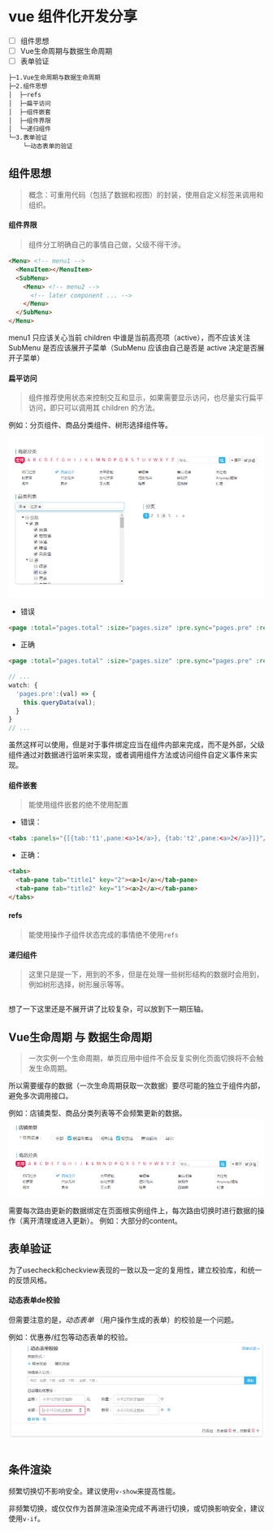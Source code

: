 # vue 组件化开发分享

- [ ] 组件思想
- [ ] Vue生命周期与数据生命周期
- [ ] 表单验证

``` bash
├─1.Vue生命周期与数据生命周期
├─2.组件思想
│  ├─refs
│  ├─扁平访问
│  ├─组件嵌套
│  ├─组件界限
│  └─递归组件
└─3.表单验证
    └─动态表单的验证
```

## 组件思想

> 概念：可重用代码（包括了数据和视图）的封装，使用自定义标签来调用和组织。

#### 组件界限

> 组件分工明确自己的事情自己做，父级不得干涉。

``` html
<Menu> <!-- menu1 -->
  <MenuItem></MenuItem>
  <SubMenu>
    <Menu> <!-- menu2 -->
      <!-- later component ... -->
    </Menu>
  </SubMenu>
</Menu>
```

menu1 只应该关心当前 children 中谁是当前高亮项（active），而不应该关注 SubMenu 是否应该展开子菜单（SubMenu 应该由自己是否是 active 决定是否展开子菜单）

#### 扁平访问

> 组件推荐使用状态来控制交互和显示，如果需要显示访问，也尽量实行扁平访问，即只可以调用其 children 的方法。

例如：分页组件、商品分类组件、树形选择组件等。

![imgs](./imgs/2.png)

* 错误
``` html
<page :total="pages.total" :size="pages.size" :pre.sync="pages.pre" :redirect="false" @click="queryData(pre)"></page>
```

* 正确
``` html
<page :total="pages.total" :size="pages.size" :pre.sync="pages.pre" :redirect="false"></page>
```
``` js
// ...
watch: {
  'pages.pre':(val) => {
    this.queryData(val);
  }
}
// ...
```

虽然这样可以使用，但是对于事件绑定应当在组件内部来完成，而不是外部，父级组件通过对数据进行监听来实现，或者调用组件方法或访问组件自定义事件来实现。

#### 组件嵌套

> 能使用组件嵌套的绝不使用配置

* 错误：
``` html
<tabs :panels="{[{tab:'t1',pane:<a>1</a>}, {tab:'t2',pane:<a>2</a>}]}"/>
```
* 正确：
``` html
<tabs>
  <tab-pane tab="title1" key="2"><a>1</a></tab-pane>
  <tab-pane tab="title2" key="1"><a>2</a></tab-pane>
</tabs>
```

#### refs

> 能使用操作子组件状态完成的事情绝不使用`refs`

#### 递归组件

> 这里只是提一下，用到的不多，但是在处理一些树形结构的数据时会用到，例如树形选择，树形展示等等。

``` html

```

想了一下这里还是不展开讲了比较复杂，可以放到下一期压轴。

## Vue生命周期 与 数据生命周期

> 一次实例一个生命周期，单页应用中组件不会反复实例化页面切换将不会触发生命周期。

所以需要缓存的数据（一次生命周期获取一次数据）要尽可能的独立于组件内部，避免多次调用接口。

例如：店铺类型、商品分类列表等不会频繁更新的数据。
![imgs](./imgs/1.png)

需要每次路由更新的数据绑定在页面根实例组件上，每次路由切换时进行数据的操作（离开清理或进入更新）。
例如：大部分的content。

## 表单验证

为了usecheck和checkview表现的一致以及一定的复用性，建立校验库，和统一的反馈风格。

#### 动态表单de校验
但需要注意的是，*动态表单* （用户操作生成的表单）的校验是一个问题。

例如：优惠券/红包等动态表单的校验。
![imgs](./imgs/4.png)

``` js

```

## 条件渲染

频繁切换切不影响安全。建议使用`v-show`来提高性能。

非频繁切换，或仅仅作为首屏渲染渲染完成不再进行切换，或切换影响安全，建议使用`v-if`。
